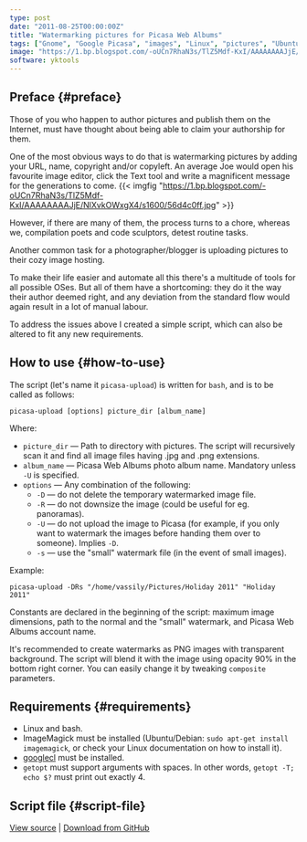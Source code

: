 ```yaml
---
type: post
date: "2011-08-25T00:00:00Z"
title: "Watermarking pictures for Picasa Web Albums"
tags: ["Gnome", "Google Picasa", "images", "Linux", "pictures", "Ubuntu", "yktools"]
image: "https://1.bp.blogspot.com/-oUCn7RhaN3s/TlZ5Mdf-KxI/AAAAAAAAJjE/NlXvkOWxgX4/s1600/56d4c0ff.jpg"
software: yktools
---
```


## Preface {#preface}

Those of you who happen to author pictures and publish them on the Internet, must have thought about being able to claim your authorship for them.

One of the most obvious ways to do that is watermarking pictures by adding your URL, name, copyright and/or copyleft. An average Joe would open his favourite image editor, click the Text tool and write a magnificent message for the generations to come.
{{< imgfig "https://1.bp.blogspot.com/-oUCn7RhaN3s/TlZ5Mdf-KxI/AAAAAAAAJjE/NlXvkOWxgX4/s1600/56d4c0ff.jpg" >}}

<!--more-->

However, if there are many of them, the process turns to a chore, whereas we, compilation poets and code sculptors, detest routine tasks.

Another common task for a photographer/blogger is uploading pictures to their cozy image hosting.

To make their life easier and automate all this there's a multitude of tools for all possible OSes. But all of them have a shortcoming: they do it the way their author deemed right, and any deviation from the standard flow would again result in a lot of manual labour.

To address the issues above I created a simple script, which can also be altered to fit any new requirements.

## How to use {#how-to-use}

The script (let's name it `picasa-upload`) is written for `bash`, and is to be called as follows:

    picasa-upload [options] picture_dir [album_name]

Where:

 * `picture_dir` — Path to directory with pictures. The script will recursively scan it and find all image files having .jpg and .png extensions.
 * `album_name` — Picasa Web Albums photo album name. Mandatory unless `-U` is specified.
 * `options` — Any combination of the following:
   * `-D` — do not delete the temporary watermarked image file.
   * `-R` — do not downsize the image (could be useful for eg. panoramas).
   * `-U` — do not upload the image to Picasa (for example, if you only want to watermark the images before handing them over to someone). Implies `-D`.
   * `-s` — use the "small" watermark file (in the event of small images).

Example:

    picasa-upload -DRs "/home/vassily/Pictures/Holiday 2011" "Holiday 2011"

Constants are declared in the beginning of the script: maximum image dimensions, path to the normal and the "small" watermark, and Picasa Web Albums account name.

It's recommended to create watermarks as PNG images with transparent background. The script will blend it with the image using opacity 90% in the bottom right corner. You can easily change it by tweaking `composite` parameters.

## Requirements {#requirements}

 * Linux and bash.
 * ImageMagick must be installed (Ubuntu/Debian: `sudo apt-get install imagemagick`, or check your Linux documentation on how to install it).
 * [googlecl](http://code.google.com/p/googlecl/downloads/list) must be installed.
 * `getopt` must support arguments with spaces. In other words, `getopt -T; echo $?` must print out exactly 4.

## Script file {#script-file}

[View source](https://github.com/yktoo/yktools/blob/master/picasa-upload) | [Download from GitHub](https://raw.githubusercontent.com/yktoo/yktools/master/picasa-upload)
